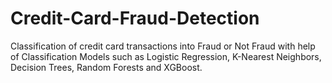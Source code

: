 # Credit-Card-Fraud-Detection
Classification of credit card transactions into Fraud or Not Fraud with help of Classification Models such as Logistic Regression, K-Nearest Neighbors, Decision Trees, Random Forests and XGBoost. 
